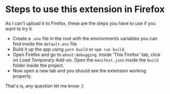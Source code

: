 # Steps to use this extension in Firefox

As I can't upload it to Firefox, these are the steps you have to use if you want to try it.

- Create a `.env` file in the root with the environments variables you can find inside the `default.env` file.
- Build it up the app using `yarn build` or `npm run build`.
- Open Firefox and go to `about:debugging`. Inside 'This Firefox' tab, click on _Load Temporary Add-on_. Open the `manifest.json` inside the `build` folder inside the project.
- Now open a new tab and you should see the extension working properly.

That's is, any question let me know :)
